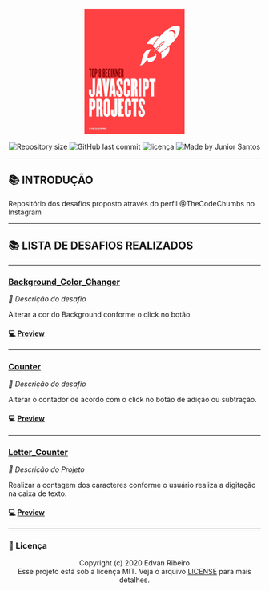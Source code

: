 <p align="center">
  <a href="https://www.instagram.com/p/B-Zh8fmAAMA/?igshid=17f7wwaulw52l">
    <img width="200px" height="250px" alt="Logo Casa Criativa" src="./img/bg.png" />
 </a>
<p align="center">
<img alt="Repository size" src="https://img.shields.io/github/repo-size/ejunior01/projetos_by_TheCodeChumbs">
<img alt="GitHub last commit" src="https://img.shields.io/github/last-commit/ejunior01/projetos_by_TheCodeChumbs">
<img  alt="licença" src="https://img.shields.io/github/license/ejunior01/projetos_by_TheCodeChumbs" />
<img alt="Made by Junior Santos" src="https://img.shields.io/badge/made%20by-Junior Santos-%237519C1">
<p/>

---

## :books: INTRODUÇÃO

Repositório dos desafios proposto através do perfil @TheCodeChumbs no Instagram

---

## :books: LISTA DE DESAFIOS REALIZADOS
---


### [Background_Color_Changer](https://github.com/ejunior01/projetos_by_TheCodeChumbs/tree/master/desafio_background_Color_Changer)

*:memo: Descrição do desafio*

Alterar a cor do Background conforme o click no botão.

#### :computer: [Preview](https://ejunior01.github.io/projetos_by_TheCodeChumbs/desafio_background_Color_Changer/)
---

### [Counter](https://github.com/ejunior01/projetos_by_TheCodeChumbs/tree/master/desafio_counter)

*:memo: Descrição do desafio*

Alterar o contador de acordo com o click no botão de adição ou subtração.

#### :computer: [Preview](https://ejunior01.github.io/projetos_by_TheCodeChumbs/desafio_counter/)
---


### [Letter_Counter](https://github.com/ejunior01/projetos_by_TheCodeChumbs/tree/master/desafio_letter_Counter)

*:memo: Descrição do Projeto*

Realizar a contagem dos caracteres conforme o usuário realiza a digitação na caixa de texto.

#### :computer: [Preview](https://ejunior01.github.io/projetos_by_TheCodeChumbs/desafio_letter_Counter/)
---


### :pencil: Licença

<p align="center">
	Copyright (c) 2020 Edvan Ribeiro
    <br/>
    Esse projeto está sob a licença MIT. Veja o arquivo <a href="https://github.com/ejunior01/ecoleta_nlw/blob/master/LICENSE">LICENSE</a> para mais detalhes.
</p>
